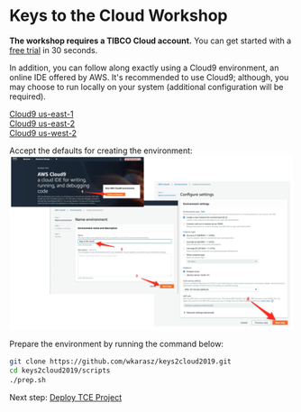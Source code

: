 # Keys to the Cloud Workshop
**The workshop requires a TIBCO Cloud account.**  You can get started with a [free trial](https://www.tibco.com/products/tibco-cloud-events/sign-up) in 30 seconds.  
  
In addition, you can follow along exactly using a Cloud9 environment, an online IDE offered by AWS.  It's recommended to use Cloud9; although, you may choose to run locally on your system (additional configuration will be required).  

[Cloud9 us-east-1](https://us-east-1.console.aws.amazon.com/cloud9/home/product#)  
[Cloud9 us-east-2](https://us-east-2.console.aws.amazon.com/cloud9/home/product#)  
[Cloud9 us-west-2](https://us-west-2.console.aws.amazon.com/cloud9/home/product#)  
  
Accept the defaults for creating the environment:  
![Create Cloud9 Environment](./images/cloud9_setup.png)
  
Prepare the environment by running the command below:  
```bash
git clone https://github.com/wkarasz/keys2cloud2019.git
cd keys2cloud2019/scripts
./prep.sh
```
  
Next step: [Deploy TCE Project](./1.TCE.md)

